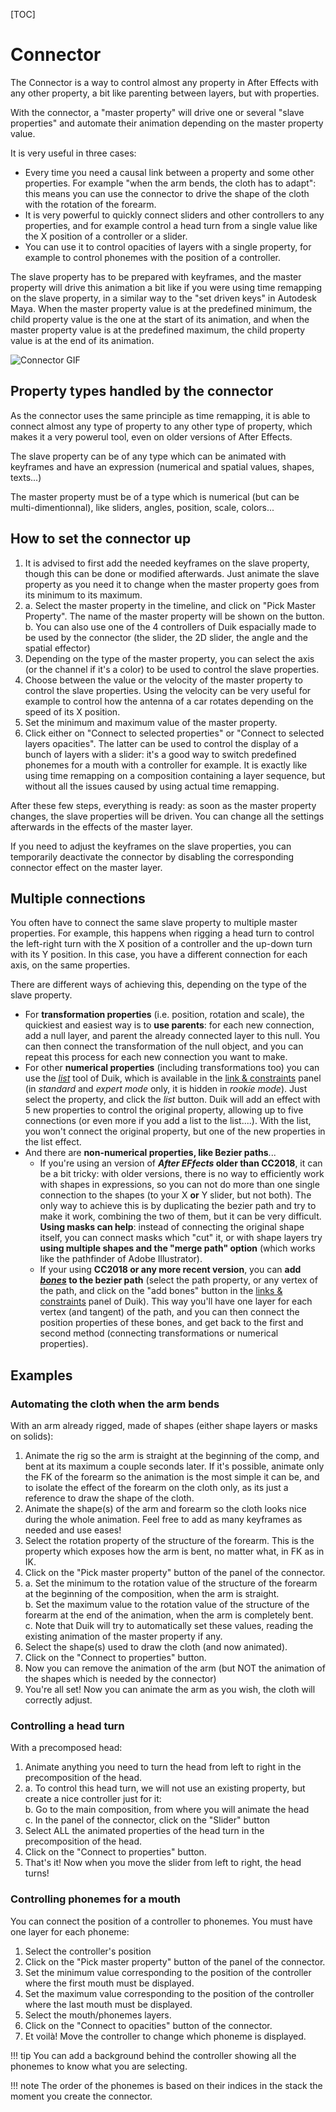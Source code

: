 [TOC]

# Connector

The Connector is a way to control almost any property in After Effects with any other property, a bit like parenting between layers, but with properties.

With the connector, a "master property" will drive one or several "slave properties" and automate their animation depending on the master property value.

It is very useful in three cases:

- Every time you need a causal link between a property and some other properties. For example "when the arm bends, the cloth has to adapt": this means you can use the connector to drive the shape of the cloth with the rotation of the forearm.
- It is very powerful to quickly connect sliders and other controllers to any properties, and for example control a head turn from a single value like the X position of a controller or a slider.
- You can use it to control opacities of layers with a single property, for example to control phonemes with the position of a controller.

The slave property has to be prepared with keyframes, and the master property will drive this animation a bit like if you were using time remapping on the slave property, in a similar way to the "set driven keys" in Autodesk Maya.
When the master property value is at the predefined minimum, the child property value is the one at the start of its animation, and when the master property value is at the predefined maximum, the child property value is at the end of its animation.

![Connector GIF](https://rainboxprod.coop/rainbox/wp-content/uploads/connector.gif)

## Property types handled by the connector

As the connector uses the same principle as time remapping, it is able to connect almost any type of property to any other type of property, which makes it a very powerul tool, even on older versions of After Effects.

The slave property can be of any type which can be animated with keyframes and have an expression (numerical and spatial values, shapes, texts...)

The master property must be of a type which is numerical (but can be multi-dimentionnal), like sliders, angles, position, scale, colors...

## How to set the connector up

1. It is advised to first add the needed keyframes on the slave property, though this can be done or modified afterwards. Just animate the slave property as you need it to change when the master property goes from its minimum to its maximum.
2. a. Select the master property in the timeline, and click on "Pick Master Property". The name of the master property will be shown on the button.  
    b. You can also use one of the 4 controllers of Duik espacially made to be used by the connector (the slider, the 2D slider, the angle and the spatial effector)
3. Depending on the type of the master property, you can select the axis (or the channel if it's a color) to be used to control the slave properties.
4. Choose between the value or the velocity of the master property to control the slave properties. Using the velocity can be very useful for example to control how the antenna of a car rotates depending on the speed of its X position.
5. Set the minimum and maximum value of the master property.
6. Click either on "Connect to selected properties" or "Connect to selected layers opacities". The latter can be used to control the display of a bunch of layers with a slider: it's a good way to switch predefined phonemes for a mouth with a controller for example. It is exactly like using time remapping on a composition containing a layer sequence, but without all the issues caused by using actual time remapping.

After these few steps, everything is ready: as soon as the master property changes, the slave properties will be driven. You can change all the settings afterwards in the effects of the master layer.

If you need to adjust the keyframes on the slave properties, you can temporarily deactivate the connector by disabling the corresponding connector effect on the master layer.

## Multiple connections

You often have to connect the same slave property to multiple master properties. For example, this happens when rigging a head turn to control the left-right turn with the X position of a controller and the up-down turn with its Y position. In this case, you have a different connection for each axis, on the same properties.

There are different ways of achieving this, depending on the type of the slave property.

- For **transformation properties** (i.e. position, rotation and scale), the quickiest and easiest way is to **use parents**: for each new connection, add a null layer, and parent the already connected layer to this null. You can then connect the transformation of the null object, and you can repeat this process for each new connection you want to make.
- For other **numerical properties** (including transformations too) you can use the [_list_](duik-list.md) tool of Duik, which is available in the [link & constraints](constraints.md) panel (in _standard_ and _expert mode_ only, it is hidden in _rookie mode_).
Just select the property, and click the _list_ button. Duik will add an effect with 5 new properties to control the original property, allowing up to five connections (or even more if you add a list to the list....). With the list, you won't connect the original property, but one of the new properties in the list effect.
- And there are **non-numerical properties, like Bezier paths**...  
    - If you're using an version of **_After EFfects_ older than CC2018**, it can be a bit tricky: with older versions, there is no way to efficiently work with shapes in expressions, so you can not do more than one single connection to the shapes (to your X **or** Y slider, but not both). The only way to achieve this is by duplicating the bezier path and try to make it work, combining the two of them, but it can be very difficult. **Using masks can help**: instead of connecting the original shape itself, you can connect masks which "cut" it, or with shape layers try **using multiple shapes and the "merge path" option** (which works like the pathfinder of Adobe Illustrator).  
    - If your using **CC2018 or any more recent version**, you can **add [_bones_](bones.md) to the bezier path** (select the path property, or any vertex of the path, and click on the "add bones" button in the [links & constraints](constraints.md) panel of Duik). This way you'll have one layer for each vertex (and tangent) of the path, and you can then connect the position properties of these bones, and get back to the first and second method (connecting transformations or numerical properties).

## Examples

### Automating the cloth when the arm bends

With an arm already rigged, made of shapes (either shape layers or masks on solids):

1. Animate the rig so the arm is straight at the beginning of the comp, and bent at its maximum a couple seconds later. If it's possible, animate only the FK of the forearm so the animation is the most simple it can be, and to isolate the effect of the forearm on the cloth only, as its just a reference to draw the shape of the cloth.
2. Animate the shape(s) of the arm and forearm so the cloth looks nice during the whole animation. Feel free to add as many keyframes as needed and use eases!
3. Select the rotation property of the structure of the forearm. This is the property which exposes how the arm is bent, no matter what, in FK as in IK.
4. Click on the "Pick master property" button of the panel of the connector.
5. a. Set the minimum to the rotation value of the structure of the forearm at the beginning of the composition, when the arm is straight.  
    b. Set the maximum value to the rotation value of the structure of the forearm at the end of the animation, when the arm is completely bent.  
    c. Note that Duik will try to automatically set these values, reading the existing animation of the master property if any.
6. Select the shape(s) used to draw the cloth (and now animated).
7. Click on the "Connect to properties" button.
8. Now you can remove the animation of the arm (but NOT the animation of the shapes which is needed by the connector)
9. You're all set! Now you can animate the arm as you wish, the cloth will correctly adjust.

### Controlling a head turn

With a precomposed head:

1. Animate anything you need to turn the head from left to right in the precomposition of the head.
2. a. To control this head turn, we will not use an existing property, but create a nice controller just for it:  
    b. Go to the main composition, from where you will animate the head  
    c. In the panel of the connector, click on the "Slider" button
3. Select ALL the animated properties of the head turn in the precomposition of the head.
4. Click on the "Connect to properties" button.
5. That's it! Now when you move the slider from left to right, the head turns!

### Controlling phonemes for a mouth

You can connect the position of a controller to phonemes. You must have one layer for each phoneme:

1. Select the controller's position
2. Click on the "Pick master property" button of the panel of the connector.
3. Set the minimum value corresponding to the position of the controller where the first mouth must be displayed.
4. Set the maximum value corresponding to the position of the controller where the last mouth must be displayed.
5. Select the mouth/phonemes layers.
6. Click on the "Connect to opacities" button of the connector.
7. Et voilà! Move the controller to change which phoneme is displayed.

!!! tip
    You can add a background behind the controller showing all the phonemes to know what you are selecting.

!!! note
    The order of the phonemes is based on their indices in the stack the moment you create the connector.

